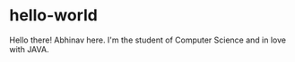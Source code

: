 # hello-world

Hello there!
Abhinav here.
I'm the student of Computer Science and in love with JAVA.
